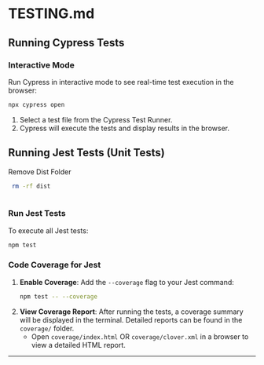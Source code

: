 # TESTING.md

## Running Cypress Tests

### Interactive Mode
Run Cypress in interactive mode to see real-time test execution in the browser:
```bash
npx cypress open
```
1. Select a test file from the Cypress Test Runner.
2. Cypress will execute the tests and display results in the browser.



## Running Jest Tests (Unit Tests)

Remove Dist Folder 

```bash
 rm -rf dist
 
```


### Run Jest Tests
To execute all Jest tests:
```bash
npm test
```

### Code Coverage for Jest

1. **Enable Coverage**:
   Add the `--coverage` flag to your Jest command:
   ```bash
   npm test -- --coverage
   ```
2. **View Coverage Report**:
   After running the tests, a coverage summary will be displayed in the terminal. Detailed reports can be found in the `coverage/` folder.
   - Open `coverage/index.html` OR `coverage/clover.xml` in a browser to view a detailed HTML report.

---

